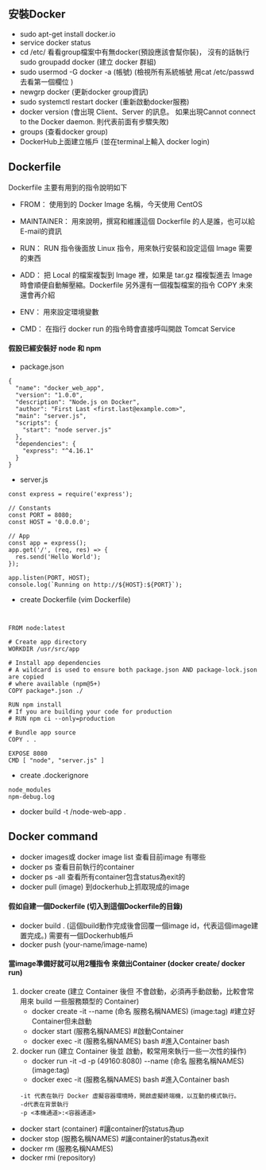 ## 安裝Docker
- sudo apt-get install docker.io
- service docker status
- cd /etc/ 看看group檔案中有無docker(預設應該會幫你裝)， 沒有的話執行 sudo groupadd docker (建立 docker 群組)
- sudo usermod -G docker -a (帳號)   (檢視所有系統帳號 用cat /etc/passwd 去看第一個欄位 )
- newgrp docker (更新docker group資訊)
- sudo systemctl restart docker (重新啟動docker服務)
- docker version (會出現 Client、Server 的訊息。 如果出現Cannot connect to the Docker daemon. 則代表前面有步驟失敗)
- groups (查看docker group)
- DockerHub上面建立帳戶  (並在terminal上輸入 docker login) 

## Dockerfile
Dockerfile 主要有用到的指令說明如下
- FROM： 使用到的 Docker Image 名稱，今天使用 CentOS

- MAINTAINER： 用來說明，撰寫和維護這個 Dockerfile 的人是誰，也可以給 E-mail的資訊

- RUN： RUN 指令後面放 Linux 指令，用來執行安裝和設定這個 Image 需要的東西

- ADD： 把 Local 的檔案複製到 Image 裡，如果是 tar.gz 檔複製進去 Image 時會順便自動解壓縮。Dockerfile 另外還有一個複製檔案的指令 COPY 未來還會再介紹

- ENV： 用來設定環境變數

- CMD： 在指行 docker run 的指令時會直接呼叫開啟 Tomcat Service
#### 假設已經安裝好 node 和 npm
- package.json
```
{
  "name": "docker_web_app",
  "version": "1.0.0",
  "description": "Node.js on Docker",
  "author": "First Last <first.last@example.com>",
  "main": "server.js",
  "scripts": {
    "start": "node server.js"
  },
  "dependencies": {
    "express": "^4.16.1"
  }
}
```
- server.js
```
const express = require('express');

// Constants
const PORT = 8080;
const HOST = '0.0.0.0';

// App
const app = express();
app.get('/', (req, res) => {
  res.send('Hello World');
});

app.listen(PORT, HOST);
console.log(`Running on http://${HOST}:${PORT}`);
```
- create Dockerfile (vim Dockerfile)
```


FROM node:latest

# Create app directory
WORKDIR /usr/src/app

# Install app dependencies
# A wildcard is used to ensure both package.json AND package-lock.json are copied
# where available (npm@5+)
COPY package*.json ./

RUN npm install
# If you are building your code for production
# RUN npm ci --only=production

# Bundle app source
COPY . .

EXPOSE 8080
CMD [ "node", "server.js" ]
```
- create .dockerignore
```
node_modules
npm-debug.log
```
- docker build -t <your Dockerhub username>/node-web-app .


## Docker command
- docker images或 docker image list  查看目前image 有哪些
- docker ps  查看目前執行的container
- docker ps -all 查看所有container包含status為exit的
- docker pull (image) 到dockerhub上抓取現成的image
#### 假如自建一個Dockerfile (切入到這個Dockerfile的目錄)
- docker build .   (這個build動作完成後會回覆一個image id，代表這個image建置完成。) 需要有一個Dockerhub帳戶
- docker push (your-name/image-name) 

#### 當image準備好就可以用2種指令 來做出Container (docker create/ docker run)
1. docker create (建立 Container 後但 不會啟動，必須再手動啟動，比較會常用來 build 一些服務類型的 Container)
   - docker create -it --name (命名 服務名稱NAMES) (image:tag) #建立好Container但未啟動 
   - docker start (服務名稱NAMES) #啟動Container
   - docker exec -it (服務名稱NAMES) bash #進入Container bash
2. docker run (建立 Container 後並 啟動，較常用來執行一些一次性的操作) 
   - docker run -it -d -p (49160:8080) --name (命名 服務名稱NAMES) (image:tag)
   - docker exec -it (服務名稱NAMES) bash #進入Container bash
    ```
    -it 代表在執行 Docker 虛擬容器環境時，開啟虛擬終端機，以互動的模式執行。
    -d代表在背景執行
    -p <本機通道>:<容器通道>
    ```
  - docker start (container) #讓container的status為up
  - docker stop (服務名稱NAMES) #讓container的status為exit
  - docker rm (服務名稱NAMES) 
  - docker rmi (repository)
